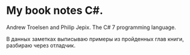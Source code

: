 # My book notes C#. 
Andrew Troelsen and Philip Jepix. The C# 7 programming language.

В данных заметках выписываю примеры из пройденных глав книги, разбираю через отладчик.
